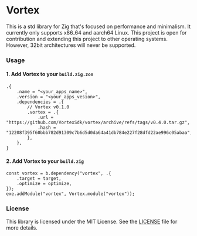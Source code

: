 # Vortex
This is a std library for Zig that's focused on performance and minimalism. It currently only supports x86_64 and aarch64 Linux. This project is open for contribution and extending this project to other operating systems. However, 32bit architectures will never be supported.

### Usage
#### 1. Add Vortex to your `build.zig.zon`
```zig
.{
    .name = "<your_apps_name>",
    .version = "<your_apps_vesion>",
    .dependencies = .{
        // Vortex v0.1.0
        .vortex = .{
            .url = "https://github.com/VortexSdk/vortex/archive/refs/tags/v0.4.0.tar.gz",
            .hash = "12208f395f60bbb782d91309c7b6d5d0da64a41db784e227f28dfd22ae996c05abaa",
        },
    },
}
```
#### 2. Add Vortex to your `build.zig`
```zig
const vortex = b.dependency("vortex", .{
    .target = target,
    .optimize = optimize,
});
exe.addModule("vortex", Vortex.module("vortex"));
```

### License
This library is licensed under the MIT License. See the [LICENSE](LICENSE) file for more details.

